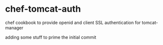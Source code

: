 chef-tomcat-auth
================

chef cookbook to provide openid and client SSL authentication for tomcat-manager


adding some stuff to prime the initial commit
